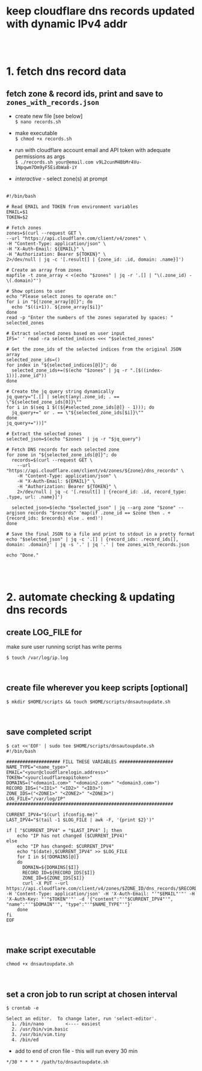 # keep cloudflare dns records updated with dynamic IPv4 addr

<br><br>

# 1. fetch dns record data

## fetch zone & record ids, print and save to `zones_with_records.json`
- create new file [see below]<br>
`$ nano records.sh`

- make executable<br>
`$ chmod +x records.sh`

- run with cloudflare account email and API token with adequate permissions as args<br>
`$ ./records.sh your@email.com v9L2cunM4BbMr4Vu-1Npqwm7Dm9yF5EidbWa8-iY`

- *interactive* - select zone(s) at prompt<br><br>

```
#!/bin/bash

# Read EMAIL and TOKEN from environment variables
EMAIL=$1
TOKEN=$2

# Fetch zones
zones=$(curl --request GET \
--url "https://api.cloudflare.com/client/v4/zones" \
-H "Content-Type: application/json" \
-H "X-Auth-Email: ${EMAIL}" \
-H "Authorization: Bearer ${TOKEN}" \
2>/dev/null | jq -c '[.result[] | {zone_id: .id, domain: .name}]')

# Create an array from zones
mapfile -t zone_array < <(echo "$zones" | jq -r '.[] | "\(.zone_id) - \(.domain)"')

# Show options to user
echo "Please select zones to operate on:"
for i in "${!zone_array[@]}"; do
  echo "$((i+1)). ${zone_array[$i]}"
done
read -p "Enter the numbers of the zones separated by spaces: " selected_zones

# Extract selected zones based on user input
IFS=' ' read -ra selected_indices <<< "$selected_zones"

# Get the zone_ids of the selected indices from the original JSON array
selected_zone_ids=()
for index in "${selected_indices[@]}"; do
  selected_zone_ids+=($(echo "$zones" | jq -r ".[$((index-1))].zone_id"))
done

# Create the jq query string dynamically
jq_query="[.[] | select(any(.zone_id; . == \"${selected_zone_ids[0]}\""
for i in $(seq 1 $((${#selected_zone_ids[@]} - 1))); do
  jq_query+=" or . == \"${selected_zone_ids[$i]}\""
done
jq_query+="))]"

# Extract the selected zones
selected_json=$(echo "$zones" | jq -r "$jq_query")

# Fetch DNS records for each selected zone
for zone in "${selected_zone_ids[@]}"; do
  records=$(curl --request GET \
    --url "https://api.cloudflare.com/client/v4/zones/${zone}/dns_records" \
    -H "Content-Type: application/json" \
    -H "X-Auth-Email: ${EMAIL}" \
    -H "Authorization: Bearer ${TOKEN}" \
    2>/dev/null | jq -c '[.result[] | {record_id: .id, record_type: .type, url: .name}]')

  selected_json=$(echo "$selected_json" | jq --arg zone "$zone" --argjson records "$records" 'map(if .zone_id == $zone then . + {record_ids: $records} else . end)')
done

# Save the final JSON to a file and print to stdout in a pretty format
echo "$selected_json" | jq -c '.[] | {record_ids: .record_ids[], domain: .domain}' | jq -s '.' | jq '.' | tee zones_with_records.json

echo "Done."

```

<br><br>

# 2. automate checking & updating dns records 

## create LOG_FILE for 
make sure user running script has write perms <br>

```$ touch /var/log/ip.log```

<br>

## create file wherever you keep scripts [optional]
```$ mkdir $HOME/scripts && touch $HOME/scripts/dnsautoupdate.sh```

<br>


## save completed script

```
$ cat <<'EOF' | sudo tee $HOME/scripts/dnsautoupdate.sh
#!/bin/bash

#################### FILL THESE VARIABLES ####################
NAME_TYPE="<name_type>"
EMAIL="<your@cloudflarelogin.address>"
TOKEN="<yourcloudflareapitoken>"
DOMAINS=("<domain1.com>" "<domain2.com>" "<domain3.com>")
RECORD_IDS=("<ID1>" "<ID2>" "<ID3>")
ZONE_IDS=("<ZONE1>" "<ZONE2>" "<ZONE3>")
LOG_FILE="/var/log/IP"
##############################################################

CURRENT_IPV4="$(curl ifconfig.me)"
LAST_IPV4="$(tail -1 $LOG_FILE | awk -F, '{print $2}')"

if [ "$CURRENT_IPV4" = "$LAST_IPV4" ]; then
    echo "IP has not changed ($CURRENT_IPV4)"
else
    echo "IP has changed: $CURRENT_IPV4"
    echo "$(date),$CURRENT_IPV4" >> $LOG_FILE
    for I in ${!DOMAINS[@]}
    do
      DOMAIN=${DOMAINS[$I]}
      RECORD_ID=${RECORD_IDS[$I]}
	  ZONE_ID=${ZONE_IDS[$I]}
      curl -X PUT --url https://api.cloudflare.com/client/v4/zones/$ZONE_ID/dns_records/$RECORD_ID -H 'Content-Type: application/json' -H 'X-Auth-Email: "'"$EMAIL"'"' -H 'X-Auth-Key: "'"$TOKEN"'"' -d '{"content":"'"$CURRENT_IPV4"'", "name":"'"$DOMAIN"'", "type":"'"$NAME_TYPE"'"}'
    done
fi
EOF
```
<br>

## make script executable
`chmod +x dnsautoupdate.sh`

<br>

## set a cron job to run script at chosen interval <br>

```$ crontab -e```

```
Select an editor.  To change later, run 'select-editor'.
  1. /bin/nano        <---- easiest
  2. /usr/bin/vim.basic
  3. /usr/bin/vim.tiny
  4. /bin/ed
```

- add to end of cron file - this will run every 30 min <br>

`*/30 * * * * /path/to/dnsautoupdate.sh`
